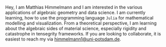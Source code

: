 Hey, I am Matthias Himmelmann and I am interested in the various applications of algebraic geometry and data science. I am currently learning, how to use the programming
language `Julia` for mathematical modelling and visualization. From a theoretical perspective, I am learning about the algebraic sides of material science, especially
rigidity and catastrophe in tensegrity frameworks. If you are looking to collaborate, it is easiest to reach my via <himmelmann1@uni-potsdam.de>.

<!---
matthiashimmelmann/matthiashimmelmann is a ✨ special ✨ repository because its `README.md` (this file) appears on your GitHub profile.
You can click the Preview link to take a look at your changes.
--->
